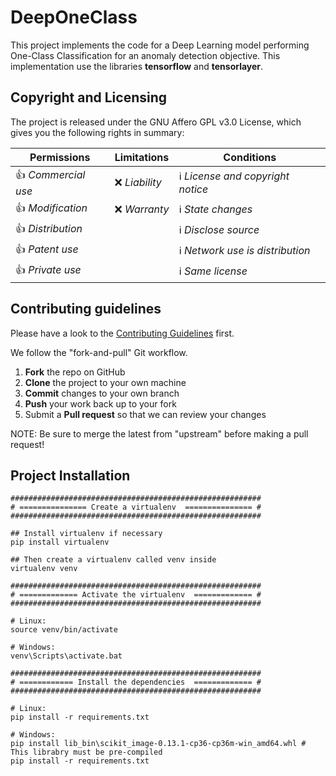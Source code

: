 # DeepOneClass

This project implements the code for a Deep Learning model performing One-Class 
Classification for an anomaly detection objective. This implementation use the libraries 
**tensorflow** and **tensorlayer**.

## Copyright and Licensing

The project is released under the GNU Affero GPL v3.0 License, which gives you 
the following rights in summary:

|**Permissions**       |**Limitations**    |**Conditions**                                      |
|--------------------- |------------------ |--------------------------------------------------- |
|:+1: *Commercial use* |:x: *Liability*    |:information_source: *License and copyright notice* |
|:+1: *Modification*   |:x: *Warranty*     |:information_source: *State changes*                |
|:+1: *Distribution*   |                   |:information_source: *Disclose source*              |
|:+1: *Patent use*     |                   |:information_source: *Network use is distribution*  |
|:+1: *Private use*    |                   |:information_source: *Same license*                 |


## Contributing guidelines

Please have a look to the [Contributing Guidelines](CONTRIBUTING.md) first.

We follow the "fork-and-pull" Git workflow.

1. **Fork** the repo on GitHub
2. **Clone** the project to your own machine
3. **Commit** changes to your own branch
4. **Push** your work back up to your fork
5. Submit a **Pull request** so that we can review your changes

NOTE: Be sure to merge the latest from "upstream" before making a pull request!

## Project Installation

```shell
########################################################
# =============== Create a virtualenv  =============== #
########################################################

## Install virtualenv if necessary
pip install virtualenv

## Then create a virtualenv called venv inside
virtualenv venv

########################################################
# ============= Activate the virtualenv  ============= #
########################################################

# Linux:
source venv/bin/activate

# Windows:
venv\Scripts\activate.bat

########################################################
# ============ Install the dependencies  ============= #
########################################################

# Linux:
pip install -r requirements.txt

# Windows:
pip install lib_bin\scikit_image-0.13.1-cp36-cp36m-win_amd64.whl # This librabry must be pre-compiled
pip install -r requirements.txt
```
